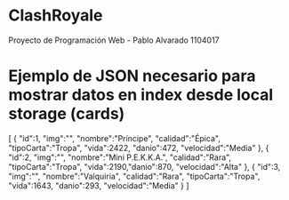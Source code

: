 # ClashRoyale
Proyecto de Programación Web -
Pablo Alvarado 1104017

# Ejemplo de JSON necesario para mostrar datos en index desde local storage (cards)
[
  {
    "id":1,
    "img":"",
    "nombre":"Príncipe",
    "calidad":"Épica",
    "tipoCarta":"Tropa",
    "vida":2422,
    "danio":472,
    "velocidad":"Media"
  },
  {
    "id":2,
    "img":"",
    "nombre":"Mini P.E.K.K.A.",
    "calidad":"Rara",
    "tipoCarta":"Tropa",
    "vida":2190,"danio":870,
    "velocidad":"Alta"
  },
  {
    "id":3,
    "img":"",
    "nombre":"Valquiria",
    "calidad":"Rara",
    "tipoCarta":"Tropa",
    "vida":1643,
    "danio":293,
    "velocidad":"Media"
  }
]